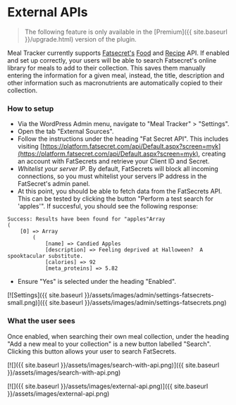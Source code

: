 # External APIs

> The following feature is only available in the [Premium]({{ site.baseurl }}/upgrade.html) version of the plugin.

Meal Tracker currently supports [Fatsecret's](https://platform.fatsecret.com/api/) [Food](https://platform.fatsecret.com/api/Default.aspx?screen=rapiref&method=foods.search) and [Recipe](https://platform.fatsecret.com/api/Default.aspx?screen=rapiref&method=recipe.get) API. If enabled and set up correctly, your users will be able to search Fatsecret's online library for meals to add to their collection. This saves them manually entering the information for a given meal, instead, the title, description and other information such as macronutrients are automatically copied to their collection. 

### How to setup

- Via the WordPress Admin menu, navigate to "Meal Tracker" > "Settings".
- Open the tab "External Sources".
- Follow the instructions under the heading "Fat Secret API". This includes visiting [https://platform.fatsecret.com/api/Default.aspx?screen=myk](https://platform.fatsecret.com/api/Default.aspx?screen=myk), creating an account with FatSecrets and retrieve your Client ID and Secret.
- *Whitelist your server IP*. By default, FatSecrets will block all incoming connections, so you must whitelist your servers IP address in the FatSecret's admin panel.
- At this point, you should be able to fetch data from the FatSecrets API. This can be tested by clicking the button "Perform a test search for 'apples'". If succesful, you should see the following response:

```
Success: Results have been found for "apples"Array
(
    [0] => Array
        (
            [name] => Candied Apples
            [description] => Feeling deprived at Halloween?  A spooktacular substitute.
            [calories] => 92
            [meta_proteins] => 5.82
```
- Ensure "Yes" is selected under the heading "Enabled".

[![Settings]({{ site.baseurl }}/assets/images/admin/settings-fatsecrets-small.png)]({{ site.baseurl }}/assets/images/admin/settings-fatsecrets.png)

### What the user sees

Once enabled, when searching their own meal collection, under the heading "Add a new meal to your collection" is a new button labelled "Search". Clicking this button allows your user to search FatSecrets.

[![]({{ site.baseurl }}/assets/images/search-with-api.png)]({{ site.baseurl }}/assets/images/search-with-api.png) 

[![]({{ site.baseurl }}/assets/images/external-api.png)]({{ site.baseurl }}/assets/images/external-api.png) 

